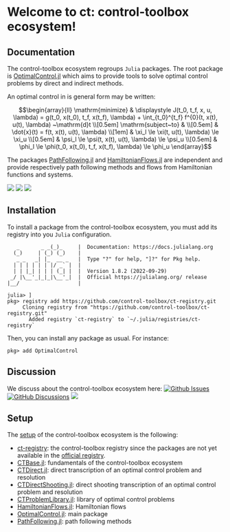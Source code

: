 # Welcome to ct: control-toolbox ecosystem!

## Documentation

The control-toolbox ecosystem regroups `Julia` packages. The root package is [OptimalControl.jl](https://github.com/control-toolbox/OptimalControl.jl) which aims to provide tools to solve optimal control problems by direct and indirect methods. 

An optimal control in is general form may be written:
```math
\begin{array}{ll}
\mathrm{minimize} & \displaystyle J(t_0, t_f, x, u, \lambda) = g(t_0, x(t_0), t_f, x(t_f), \lambda) + \int_{t_0}^{t_f} f^{0}(t, x(t), u(t), \lambda) ~\mathrm{d}t \\[0.5em]
\mathrm{subject~to} &  \\[0.5em]
& \dot{x}(t) = f(t, x(t), u(t), \lambda)  \\[1em]
& \xi_l \le \xi(t, u(t), \lambda) \le \xi_u  \\[0.5em]
& \psi_l \le \psi(t, x(t), u(t), \lambda) \le \psi_u  \\[0.5em]
& \phi_l \le \phi(t_0, x(t_0), t_f, x(t_f), \lambda) \le \phi_u
\end{array}
```

The packages [PathFollowing.jl](https://github.com/control-toolbox/PathFollowing.jl) and [HamiltonianFlows.jl](https://github.com/control-toolbox/HamiltonianFlows.jl) are independent and provide respectively path following methods and flows from Hamiltonian functions and systems. 

[![](https://img.shields.io/badge/doc-OptimalControl.jl-blue)](https://control-toolbox.github.io/OptimalControl.jl)
[![](https://img.shields.io/badge/doc-PathFollowing.jl-blue)](https://control-toolbox.github.io/PathFollowing.jl)
[![](https://img.shields.io/badge/doc-HamiltonianFlows.jl-blue)](https://control-toolbox.github.io/HamiltonianFlows.jl)

## Installation

To install a package from the control-toolbox ecosystem, you must add its registry into you `Julia` configuration.
```shell
   _       _ _(_)_     |  Documentation: https://docs.julialang.org
  (_)     | (_) (_)    |
   _ _   _| |_  __ _   |  Type "?" for help, "]?" for Pkg help.
  | | | | | | |/ _` |  |
  | | |_| | | | (_| |  |  Version 1.8.2 (2022-09-29)
 _/ |\__'_|_|_|\__'_|  |  Official https://julialang.org/ release
|__/                   |

julia> ]
pkg> registry add https://github.com/control-toolbox/ct-registry.git
     Cloning registry from "https://github.com/control-toolbox/ct-registry.git"
       Added registry `ct-registry` to `~/.julia/registries/ct-registry`
```

Then, you can install any package as usual. For instance:
```shell
pkg> add OptimalControl
```

## Discussion

We discuss about the control-toolbox ecosystem here:
[![Github Issues](https://img.shields.io/github/issues-search?color=green&label=open%20issues&query=is%3Aopen%20is%3Aissue%20user%3Acontrol-toolbox%20archived%3Afalse)](https://github.com/issues?q=is%3Aopen+is%3Aissue+user%3Acontrol-toolbox+archived%3Afalse+)
[![GitHub Discussions](https://img.shields.io/github/discussions/control-toolbox/control-toolbox.github.io?color=green)](https://github.com/orgs/control-toolbox/discussions)
[![](https://img.shields.io/badge/wiki-ct-green)](https://github.com/control-toolbox/control-toolbox.github.io/wiki)

## Setup

The [setup](https://github.com/orgs/control-toolbox/repositories?type=all) of the control-toolbox ecosystem is the following:

* [ct-registry](https://github.com/control-toolbox/ct-registryb): the control-toolbox registry since the packages are not yet available in the [official registry](https://github.com/JuliaRegistries/General).
* [CTBase.jl](https://github.com/control-toolbox/CTBase.jl): fundamentals of the control-toolbox ecosystem
* [CTDirect.jl](https://github.com/control-toolbox/CTDirect.jl): direct transcription of an optimal control problem and resolution
* [CTDirectShooting.jl](https://github.com/control-toolbox/CTDirectShooting.jl): direct shooting transcription of an optimal control problem and resolution
* [CTProblemLibrary.jl](https://github.com/control-toolbox/CTProblemLibrary.jl): library of optimal control problems
* [HamiltonianFlows.jl](https://github.com/control-toolbox/HamiltonianFlows.jl): Hamiltonian flows
* [OptimalControl.jl](https://github.com/control-toolbox/OptimalControl.jl): main package
* [PathFollowing.jl](https://github.com/control-toolbox/PathFollowing.jl): path following methods
